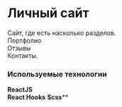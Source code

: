# Личный сайт

Сайт, где есть насколько разделов.  
Портфолио  
Отзывы  
Контакты.  

### Используемые технологии

**ReactJS**  
**React Hooks**
**Scss****










